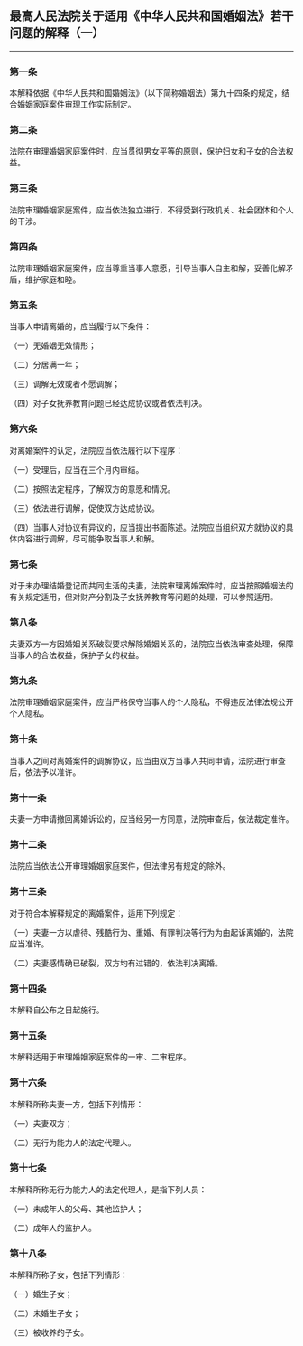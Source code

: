 ## 最高人民法院关于适用《中华人民共和国婚姻法》若干问题的解释（一）  
___
### 第一条
 本解释依据《中华人民共和国婚姻法》（以下简称婚姻法）第九十四条的规定，结合婚姻家庭案件审理工作实际制定。

### 第二条 
法院在审理婚姻家庭案件时，应当贯彻男女平等的原则，保护妇女和子女的合法权益。

### 第三条 
法院审理婚姻家庭案件，应当依法独立进行，不得受到行政机关、社会团体和个人的干涉。

### 第四条 
法院审理婚姻家庭案件，应当尊重当事人意愿，引导当事人自主和解，妥善化解矛盾，维护家庭和睦。

### 第五条 
当事人申请离婚的，应当履行以下条件：

（一）无婚姻无效情形；

（二）分居满一年；

（三）调解无效或者不愿调解；

（四）对子女抚养教育问题已经达成协议或者依法判决。

### 第六条 
对离婚案件的认定，法院应当依法履行以下程序：

（一）受理后，应当在三个月内审结。

（二）按照法定程序，了解双方的意愿和情况。

（三）依法进行调解，促使双方达成协议。

（四）当事人对协议有异议的，应当提出书面陈述。法院应当组织双方就协议的具体内容进行调解，尽可能争取当事人和解。

### 第七条 
对于未办理结婚登记而共同生活的夫妻，法院审理离婚案件时，应当按照婚姻法的有关规定适用，但对财产分割及子女抚养教育等问题的处理，可以参照适用。

### 第八条 
夫妻双方一方因婚姻关系破裂要求解除婚姻关系的，法院应当依法审查处理，保障当事人的合法权益，保护子女的权益。

### 第九条 
法院审理婚姻家庭案件，应当严格保守当事人的个人隐私，不得违反法律法规公开个人隐私。

### 第十条 
当事人之间对离婚案件的调解协议，应当由双方当事人共同申请，法院进行审查后，依法予以准许。

### 第十一条 
夫妻一方申请撤回离婚诉讼的，应当经另一方同意，法院审查后，依法裁定准许。

### 第十二条 
法院应当依法公开审理婚姻家庭案件，但法律另有规定的除外。

### 第十三条 
对于符合本解释规定的离婚案件，适用下列规定：

（一）夫妻一方以虐待、残酷行为、重婚、有罪判决等行为为由起诉离婚的，法院应当准许。

（二）夫妻感情确已破裂，双方均有过错的，依法判决离婚。

### 第十四条 
本解释自公布之日起施行。

### 第十五条 
本解释适用于审理婚姻家庭案件的一审、二审程序。

### 第十六条 
本解释所称夫妻一方，包括下列情形：

（一）夫妻双方；

（二）无行为能力人的法定代理人。

### 第十七条 
本解释所称无行为能力人的法定代理人，是指下列人员：

（一）未成年人的父母、其他监护人；

（二）成年人的监护人。

### 第十八条 
本解释所称子女，包括下列情形：

（一）婚生子女；

（二）未婚生子女；

（三）被收养的子女。